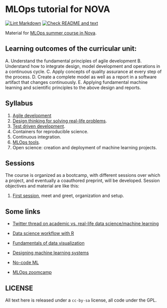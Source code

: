 # MLOps tutorial for NOVA

[![Lint
Markdown](https://github.com/JJ/nova-mlops/actions/workflows/lint-markdown.yml/badge.svg)](https://github.com/JJ/nova-mlops/actions/workflows/lint-markdown.yml)
[![Check README and text](https://github.com/JJ/nova-mlops/actions/workflows/check-readme.yml/badge.svg)](https://github.com/JJ/nova-mlops/actions/workflows/check-readme.yml)

Material for [MLOps summer course in Nova](https://www.novaims.unl.pt/en/education/programs/workshops-and-short-duration-courses/summer-course-mlops/#).

## Learning outcomes of the curricular unit:

A. Understand the fundamental principles of agile development
B. Understand how to integrate design, model development and operations in a
continuous cycle.
C. Apply concepts of quality assurance at every step of the process.
D. Create a complete model as well as a report in a software artifact that
changes continuously.
E. Applying fundamental machine learning and scientific principles to the above
design and reports.

## Syllabus

1. [Agile development](text/01.Agile.md)
2. [Design thinking for solving real-life problems](text/02.Design-Thinking.md).
3. [Test driven development](text/03.TDD.md).
4. Containers for reproducible science.
5. Continuous integration.
6. [MLOps tools](text/06.MLOps-tools.md).
7. Open science: creation and deployment of machine learning projects.

## Sessions

The course is organized as a bootcamp, with different sessions over
which a project, and eventually a coauthored preprint, will be
developed. Session objectives and material are like this:

1. [First session](sessions/01.md), meet and greet, organization and setup.

## Some links

* [Twitter thread on academic vs. real-life data science/machine
  learning](https://twitter.com/svpino/status/1526532997901524998?s=21&t=BZ5He6QmvOV5h58LP7tYNg)

* [Data science workflow with R](https://www.business-science.io/learning-r/2018/11/04/data-science-r-cheatsheet.html?utm_content=bufferbda2d&utm_medium=social&utm_source=twitter.com&utm_campaign=buffer)

* [Fundamentals of data visualization](https://clauswilke.com/dataviz/)

* [Designing machine learning systems](https://www.oreilly.com/library/view/designing-machine-learning/9781098107956/)

* [No-code ML](https://t.co/ItxOFhwEy9)

* [MLOps zoomcamp](https://github.com/DataTalksClub/mlops-zoomcamp)

## LICENSE

All text here is released under a `cc-by-sa` license, all code under the GPL.
